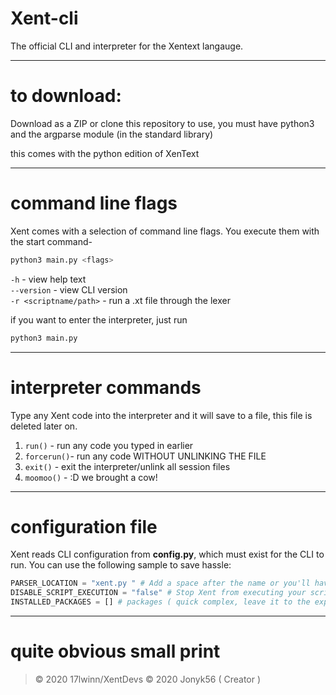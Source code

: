 # Xent-cli

The official CLI and interpreter for the Xentext langauge.

------------------------------

# to download:

Download as a ZIP or clone this repository to use, you must have python3 and the argparse module (in the standard library)

this comes with the python edition of XenText

------------------------------

# command line flags

Xent comes with a selection of command line flags. You execute them with the start command-

```python
python3 main.py <flags>
```

`-h` - view help text<br>
`--version` - view CLI version<br>
`-r <scriptname/path>` - run a .xt file through the lexer<br>

if you want to enter the interpreter, just run 
```python
python3 main.py
```

-------------------------------

# interpreter commands

Type any Xent code into the interpreter and it will save to a file, this file is deleted later on.

1. `run()` - run any code you typed in earlier
2. `forcerun()`- run any code WITHOUT UNLINKING THE FILE
3. `exit()` - exit the interpreter/unlink all session files
4. `moomoo()` - :D we brought a cow!

---------------------------------

# configuration file

Xent reads CLI configuration from **config.py**, which must exist for the CLI to run. You can use the 
following sample to save hassle:

```python
PARSER_LOCATION = "xent.py " # Add a space after the name or you'll have issues
DISABLE_SCRIPT_EXECUTION = "false" # Stop Xent from executing your scripts and run code only from the interpreter
INSTALLED_PACKAGES = [] # packages ( quick complex, leave it to the experts!)
```

---------------------------------

# quite obvious small print

> &copy; 2020 17lwinn/XentDevs
> &copy; 2020 Jonyk56 ( Creator )